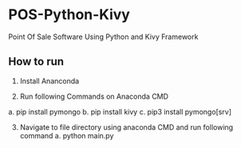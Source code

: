 # POS-Python-Kivy
Point Of Sale Software Using Python and Kivy Framework

## How to run

1. Install Ananconda

2. Run following Commands on Anaconda CMD

a. pip install pymongo
b. pip install kivy
c. pip3 install pymongo[srv]

3. Navigate to file directory using anaconda CMD and run following command
a. python main.py
